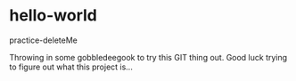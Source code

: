 # hello-world
practice-deleteMe

Throwing in some gobbledeegook to try this GIT thing out. Good luck trying to figure out what this project is...
